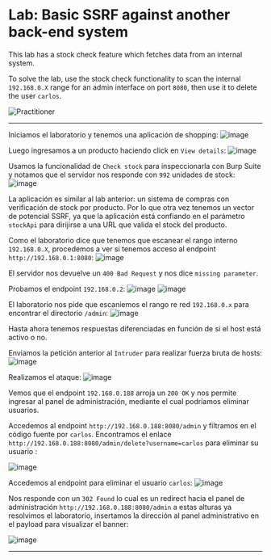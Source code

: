 # Lab: Basic SSRF against another back-end system

This lab has a stock check feature which fetches data from an internal system.

To solve the lab, use the stock check functionality to scan the internal `192.168.0.X` range for an admin interface on port `8080`, then use it to delete the user `carlos`.

![Practitioner](https://img.shields.io/badge/level-Apprentice-green) 

---

Iniciamos el laboratorio y tenemos una aplicación de shopping:
![image](https://github.com/user-attachments/assets/cda18433-baae-4fb8-b677-1fd7208a8666)


Luego ingresamos a un producto haciendo click en `View details`:
![image](https://github.com/user-attachments/assets/7cbf72ab-e476-459b-a448-246f0078d339)


Usamos la funcionalidad de `Check stock` para inspeccionarla con Burp Suite y notamos que el servidor nos responde con `992` unidades de stock:
![image](https://github.com/user-attachments/assets/448f3e43-b533-4683-8fb2-64c14873cc0e)



La aplicación es similar al lab anterior: un sistema de compras con verificación de stock por producto.
Por lo que otra vez tenemos un vector de potencial SSRF, ya que la aplicación está confiando en el parámetro `stockApi` para dirijirse a una URL que valida el stock del producto.


Como el laboratorio dice que tenemos que escanear el rango interno `192.168.0.X`, procedemos a ver si tenemos acceso al endpoint `http://192.168.0.1:8080`:
![image](https://github.com/user-attachments/assets/ff226a48-b025-4f90-8c93-de4e4a80c860)


El servidor nos devuelve un `400 Bad Request` y nos dice `missing parameter`.

Probamos el endpoint `192.168.0.2`:
![image](https://github.com/user-attachments/assets/dba25c51-2478-476a-a623-6679f570ae9e)
![image](https://github.com/user-attachments/assets/ebd14de8-121b-4f82-989c-b970ade0a4c5)




El laboratorio nos pide que escaniemos el rango re red `192.168.0.x` para encontrar el directorio `/admin`:
![image](https://github.com/user-attachments/assets/d54a0e2a-626a-47cd-89b3-fbd0a3b92cbe)



Hasta ahora tenemos respuestas diferenciadas en función de si el host está activo o no.


Enviamos la petición anterior al `Intruder` para realizar fuerza bruta de hosts:
![image](https://github.com/user-attachments/assets/f80e551d-9996-4e9b-8d03-888039033a37)


Realizamos el ataque:
![image](https://github.com/user-attachments/assets/2490b1b1-4468-4e0f-94e5-049dcf4c7e1e)

Vemos que el endpoint `192.168.0.188` arroja un `200 OK` y nos permite ingresar al panel de administración, mediante el cual podríamos eliminar usuarios.

Accedemos al endpoint `http://192.168.0.188:8080/admin` y filtramos en el código fuente por `carlos`. Encontramos el enlace `http://192.168.0.188:8080/admin/delete?username=carlos` para eliminar su usuario :

![image](https://github.com/user-attachments/assets/748d18ef-8cf9-49a5-8bfc-417b7ba4fc37)

Accedemos al endpoint para eliminar el usuario `carlos`:
![image](https://github.com/user-attachments/assets/4f5b5434-e4e7-481a-a08d-0fa789e1b86e)

Nos responde con un `302 Found` lo cual es un redirect hacia el panel de administración `http://192.168.0.188:8080/admin` a estas alturas ya resolvimos el laboratorio, insertamos la dirección al panel administrativo en el payload para visualizar el banner:

![image](https://github.com/user-attachments/assets/6c8b00f4-2f54-452b-ba08-202112a45abd)


---

